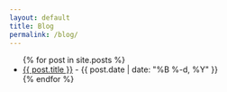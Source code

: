 ```yaml
---
layout: default
title: Blog
permalink: /blog/
---
```


<ul>
  {% for post in site.posts %}
    <li>
      <a href="{{ post.url }}">{{ post.title }}</a>
      <span> - {{ post.date | date: "%B %-d, %Y" }}</span>
    </li>
  {% endfor %}
</ul>
